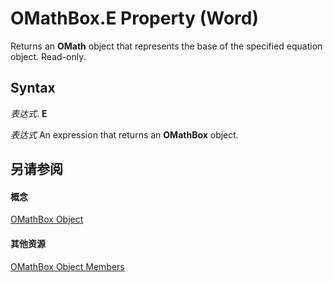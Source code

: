 
# OMathBox.E Property (Word)

Returns an  **OMath** object that represents the base of the specified equation object. Read-only.


## Syntax

 _表达式_. **E**

 _表达式_ An expression that returns an **OMathBox** object.


## 另请参阅


#### 概念


[OMathBox Object](e744ed0f-99de-f13f-766d-5453fb61ed48.md)
#### 其他资源


[OMathBox Object Members](http://msdn.microsoft.com/library/41d55adb-c2aa-392e-cfab-c296f9af77e1%28Office.15%29.aspx)